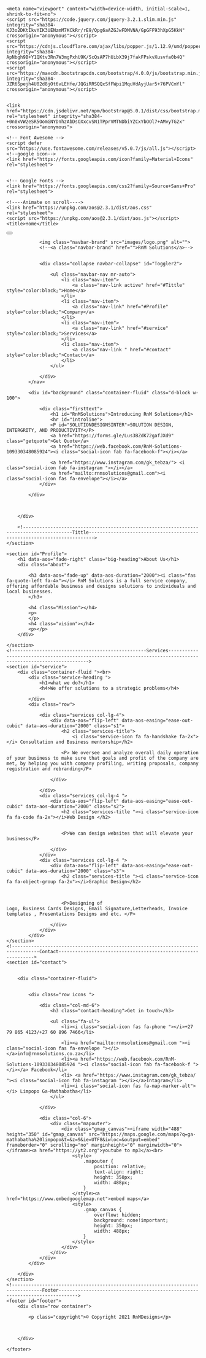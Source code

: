 <!DOCTYPE html PUBLIC "-//W3C//DTD XHTML 1.0 Transitional//EN"    "http://www.w3.org/TR/xhtml1/DTD/xhtml1-transitional.dtd">
<html xmlns="http://www.w3.org/1999/xhtml">

<head>
    <meta charset="UTF-8">
    <meta http-equiv="X-UA-Compatible" content="IE=edge">
    <link rel="stylesheet" href="style.css">

    <meta name="viewport" content="width=device-width, initial-scale=1, shrink-to-fit=no">
    <script src="https://code.jquery.com/jquery-3.2.1.slim.min.js" integrity="sha384-KJ3o2DKtIkvYIK3UENzmM7KCkRr/rE9/Qpg6aAZGJwFDMVNA/GpGFF93hXpG5KkN" crossorigin="anonymous"></script>
    <script src="https://cdnjs.cloudflare.com/ajax/libs/popper.js/1.12.9/umd/popper.min.js" integrity="sha384-ApNbgh9B+Y1QKtv3Rn7W3mgPxhU9K/ScQsAP7hUibX39j7fakFPskvXusvfa0b4Q" crossorigin="anonymous"></script>
    <script src="https://maxcdn.bootstrapcdn.com/bootstrap/4.0.0/js/bootstrap.min.js" integrity="sha384-JZR6Spejh4U02d8jOt6vLEHfe/JQGiRRSQQxSfFWpi1MquVdAyjUar5+76PVCmYl" crossorigin="anonymous"></script>


    <link href="https://cdn.jsdelivr.net/npm/bootstrap@5.0.1/dist/css/bootstrap.min.css" rel="stylesheet" integrity="sha384-+0n0xVW2eSR5OomGNYDnhzAbDsOXxcvSN1TPprVMTNDbiYZCxYbOOl7+AMvyTG2x" crossorigin="anonymous">

    <!-- Font Awesome -->
    <script defer src="https://use.fontawesome.com/releases/v5.0.7/js/all.js"></script>
    <!--google icon-->
    <link href="https://fonts.googleapis.com/icon?family=Material+Icons" rel="stylesheet">


    <!-- Google Fonts -->
    <link href="https://fonts.googleapis.com/css2?family=Source+Sans+Pro" rel="stylesheet">

    <!----Animate on scroll---->
    <link href="https://unpkg.com/aos@2.3.1/dist/aos.css" rel="stylesheet">
    <script src="https://unpkg.com/aos@2.3.1/dist/aos.js"></script>
    <title>Home</title>
</head>

<body>
    <script>
        AOS.init();
    </script>
    <!--Home page-->
    <section id="Home">
        <div class="container-fluid">
            <!---------------------------------------------------------------------Navigation bar------------------------------------------------------------------>
            <nav class="navbar navbar-expand-lg navbar-dark">
                <button class="navbar-toggler" type="button" data-toggle="collapse" data-target="#Toggler2" aria-controls="navbarNav" aria-expanded="false" aria-label="Toggle navigation">
                    <span style="color:black;" class="navbar-toggler-icon"></span>
                </button>

                <img class="navbar-brand" src="images/logo.png" alt="">
                <!--<a class="navbar-brand" href="">RnM Solutions</a>-->


                <div class="collapse navbar-collapse" id="Toggler2">

                    <ul class="navbar-nav mr-auto">
                        <li class="nav-item">
                            <a class="nav-link active" href="#Tittle" style="color:black;">Home</a>
                        </li>
                        <li class="nav-item">
                            <a class="nav-link" href="#Profile" style="color:black;">Company</a>
                        </li>
                        <li class="nav-item">
                            <a class="nav-link" href="#service" style="color:black;">Services</a>
                        </li>
                        <li class="nav-item">
                            <a class="nav-link " href="#contact" style="color:black;">Contact</a>
                        </li>
                    </ul>

                </div>
            </nav>

            <div id="background" class="container-fluid" class="d-block w-100">

                <div class="firsttext">
                    <h1 id="RnMSolutions">Introducing RnM Solutions</h1>
                    <hr id="introline">
                    <P id="SOLUTIONDESIGNSINTER">SOLUTION DESIGN, INTERGRITY, AND PRODUCTIVITY</P>
                    <a href="https://forms.gle/Lus3BZdK72gafJXd9" class="getquote">Get Quote</a>
                    <a href="https://web.facebook.com/RnM-Solutions-109330348085924"><i class="social-icon fab fa-facebook-f"></i></a>

                    <a href="https://www.instagram.com/gk_tebza/"> <i class="social-icon fab fa-instagram "></i></a>
                    <a href="mailto:rnmsolutions@gmail.com"><i class="social-icon fas fa-envelope"></i></a>
                </div>

            </div>



        </div>

        <!----------------------------------------------------------------------------------------Tittle------------------------------------------------------------------------>
    </section>

    <section id="Profile">
        <h1 data-aos="fade-right" class="big-heading">About Us</h1>
        <div class="about">

            <h3 data-aos="fade-up" data-aos-duration="2000"><i class="fas fa-quote-left fa-4x"></i> RnM Solutions is a full service company, offering affordable business and designs solutions to individuals and local businesses.
            </h3>

            <h4 class="Mission"></h4>
            <p>
            </p>
            <h4 class="vision"></h4>
            <p></p>
        </div>

    </section>
    <!-------------------------------------------------Services--------------------------------------------------------------------------------------------------------------->
    <section id="service">
        <div class="container-fluid "><br>
            <div class="service-heading ">
                <h1>what we do?</h1>
                <h4>We offer solutions to a strategic problems</h4>

            </div>
            <div class="row">

                <div class="services col-lg-4">
                    <div data-aos="flip-left" data-aos-easing="ease-out-cubic" data-aos-duration="2000" class="s1">
                        <h2 class="services-title">
                            <i class="service-icon fa fa-handshake fa-2x"></i> Consultation and Business mentorship</h2>

                        <P> We oversee and analyze overall daily operation of your business to make sure that goals and profit of the company are met, by helping you with company profiling, writing proposals, company registration and rebranding</P>

                    </div>

                </div>
                <div class="services col-lg-4 ">
                    <div data-aos="flip-left" data-aos-easing="ease-out-cubic" data-aos-duration="2000" class="s2">
                        <h2 class="services-title "><i class="service-icon fa fa-code fa-2x"></i>Web Design </h2>


                        <P>We can design websites that will elevate your business</P>

                    </div>
                </div>
                <div class="services col-lg-4 ">
                    <div data-aos="flip-left" data-aos-easing="ease-out-cubic" data-aos-duration="2000" class="s3">
                        <h2 class="services-title "><i class="service-icon fa fa-object-group fa-2x"></i>Graphic Design</h2>



                        <P>Designing of Logo, Business Cards Designs, Email Signature,Letterheads, Invoice templates , Presentations Designs and etc. </P>

                    </div>
                </div>
            </div>
    </section>
    <!--------------------------------------------------------------------------------Contact------------------------------------------------------------->
    <section id="contact">


        <div class="container-fluid">


            <div class="row icons ">

                <div class="col-md-6">
                    <h3 class="contact-heading">Get in touch</h3>

                    <ul class="fa-ul">
                        <li><i class="social-icon fas fa-phone "></i>+27 79 865 4123/+27 60 896 7466</li>

                        <li><a href="mailto:rnmsolutions@gmail.com "><i class="social-icon fas fa-envelope "></i></a>info@rnmsolutions.co.za</li>
                        <li><a href="https://web.facebook.com/RnM-Solutions-109330348085924 "><i class="social-icon fab fa-facebook-f "></i></a> Facebook</li>
                        <li> <a href="https://www.instagram.com/gk_tebza/ "><i class="social-icon fab fa-instagram "></i></a>Intagram</li>
                        <li><i class="social-icon fas fa-map-marker-alt"></i> Limpopo Ga-Mathabatha</li>
                    </ul>

                </div>

                <div class="col-6">
                    <div class="mapouter">
                        <div class="gmap_canvas"><iframe width="488" height="350" id="gmap_canvas" src="https://maps.google.com/maps?q=ga-mathabatha%20limpopo&t=&z=9&ie=UTF8&iwloc=&output=embed" frameborder="0" scrolling="no" marginheight="0" marginwidth="0"></iframe><a href="https://yt2.org">youtube to mp3</a><br>
                            <style>
                                .mapouter {
                                    position: relative;
                                    text-align: right;
                                    height: 350px;
                                    width: 488px;
                                }
                            </style><a href="https://www.embedgooglemap.net">embed maps</a>
                            <style>
                                .gmap_canvas {
                                    overflow: hidden;
                                    background: none!important;
                                    height: 350px;
                                    width: 488px;
                                }
                            </style>
                        </div>
                    </div>
                </div>
            </div>

        </div>
    </section>
    <!---------------------------------------------------------------------------------Footer----------------------------------------------------------------------------->
    <footer id="footer">
        <div class="row container">

            <p class="copyright">© Copyright 2021 RnMDesigns</p>



        </div>

    </footer>
</body>


</html>
